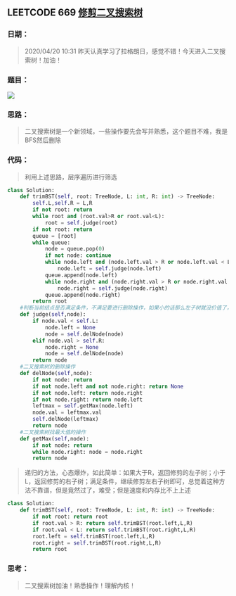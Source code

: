 ## LEETCODE 669 [修剪二叉搜索树](https://leetcode-cn.com/problems/trim-a-binary-search-tree/)

### 日期：

> 2020/04/20 10:31 昨天认真学习了拉格朗日，感觉不错！今天进入二叉搜索树！加油！

### 题目：

<img src = "D:\Markdown\LEETCODE\questions\0669.png">

### 思路：

> 二叉搜索树是一个新领域，一些操作要先会写并熟悉，这个题目不难，我是BFS然后删除
### 代码：

> 利用上述思路，层序遍历进行筛选
>

```python
class Solution:
    def trimBST(self, root: TreeNode, L: int, R: int) -> TreeNode:
        self.L,self.R = L,R
        if not root: return
        while root and (root.val>R or root.val<L):
            root = self.judge(root) 
        if not root: return
        queue = [root]
        while queue:
            node = queue.pop(0)
            if not node: continue
            while node.left and (node.left.val > R or node.left.val < L):
                node.left = self.judge(node.left) 
            queue.append(node.left)
            while node.right and (node.right.val > R or node.right.val < L):
                node.right = self.judge(node.right) 
            queue.append(node.right)
        return root
    #判断当前结点是否满足条件，不满足要进行删除操作，如果小的话那么左子树就没价值了，大的话同理
    def judge(self,node):
        if node.val < self.L:
            node.left = None
            node = self.delNode(node)
        elif node.val > self.R:
            node.right = None
            node = self.delNode(node)
        return node
    #二叉搜索树的删除操作
    def delNode(self,node):
        if not node: return
        if not node.left and not node.right: return None
        if not node.left: return node.right
        if not node.right: return node.left
        leftmax = self.getMax(node.left)
        node.val = leftmax.val
        self.delNode(leftmax)
        return node
    #二叉搜索树找最大值的操作
    def getMax(self,node):
        if not node: return
        while node.right: node = node.right
        return node   
```
> 递归的方法，心态爆炸，如此简单：如果大于R，返回修剪的左子树；小于L，返回修剪的右子树；满足条件，继续修剪左右子树即可，总觉着这种方法不靠谱，但是竟然过了，难受；但是速度和内存比不上上述
```python
class Solution:
    def trimBST(self, root: TreeNode, L: int, R: int) -> TreeNode:
        if not root: return root
        if root.val > R: return self.trimBST(root.left,L,R)
        if root.val < L: return self.trimBST(root.right,L,R)
        root.left = self.trimBST(root.left,L,R)
        root.right = self.trimBST(root.right,L,R)
        return root
```

### 思考：

> 二叉搜索树加油！熟悉操作！理解内核！

